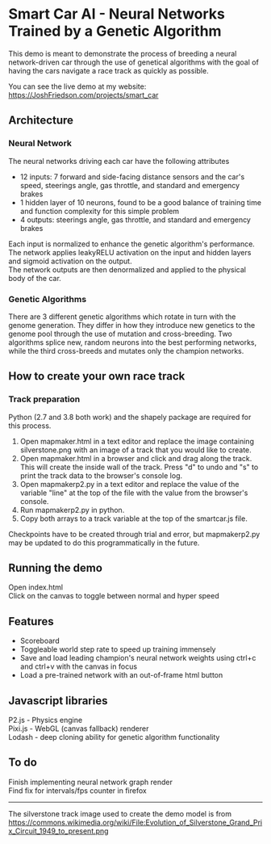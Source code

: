 # Smart Car AI - Neural Networks Trained by a Genetic Algorithm
This demo is meant to demonstrate the process of breeding a neural network-driven car through the use of genetical algorithms with the goal of having the cars navigate a race track as quickly as possible.

You can see the live demo at my website: https://JoshFriedson.com/projects/smart_car


## Architecture
### Neural Network
The neural networks driving each car have the following attributes
- 12 inputs: 7 forward and side-facing distance sensors and the car's speed, steerings angle, gas throttle, and standard and emergency brakes
- 1 hidden layer of 10 neurons, found to be a good balance of training time and function complexity for this simple problem
- 4 outputs: steerings angle, gas throttle, and standard and emergency brakes

Each input is normalized to enhance the genetic algorithm's performance.\
The network applies leakyRELU activation on the input and hidden layers and sigmoid activation on the output.\
The network outputs are then denormalized and applied to the physical body of the car.


### Genetic Algorithms
There are 3 different genetic algorithms which rotate in turn with the genome generation. They differ in how they introduce new genetics to the genome pool through the use of mutation and cross-breeding. Two algorithms splice new, random neurons into the best performing networks, while the third cross-breeds and mutates only the champion networks.


## How to create your own race track
### Track preparation
Python (2.7 and 3.8 both work) and the shapely package are required for this process.
1. Open mapmaker.html in a text editor and replace the image containing silverstone.png with an image of a track that you would like to create.
2. Open mapmaker.html in a browser and click and drag along the track.  This will create the inside wall of the track.  Press "d" to undo and "s" to print the track data to the browser's console log.
3. Open mapmakerp2.py in a text editor and replace the value of the variable "line" at the top of the file with the value from the browser's console.
4. Run mapmakerp2.py in python.
5. Copy both arrays to a track variable at the top of the smartcar.js file.

Checkpoints have to be created through trial and error, but mapmakerp2.py may be updated to do this programmatically in the future.


## Running the demo
Open index.html\
Click on the canvas to toggle between normal and hyper speed


## Features
- Scoreboard
- Toggleable world step rate to speed up training immensely
- Save and load leading champion's neural network weights using ctrl+c and ctrl+v with the canvas in focus
- Load a pre-trained network with an out-of-frame html button


## Javascript libraries
P2.js - Physics engine\
Pixi.js - WebGL (canvas fallback) renderer\
Lodash - deep cloning ability for genetic algorithm functionality


## To do
Finish implementing neural network graph render\
Find fix for intervals/fps counter in firefox

---

The silverstone track image used to create the demo model is from https://commons.wikimedia.org/wiki/File:Evolution_of_Silverstone_Grand_Prix_Circuit_1949_to_present.png